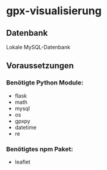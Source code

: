 # gpx-visualisierung
## Datenbank
Lokale MySQL-Datenbank
## Voraussetzungen
### Benötigte Python Module:
+ flask
+ math
+ mysql
+ os
+ gpxpy
+ datetime
+ re
### Benötigtes npm Paket:
+ leaflet
